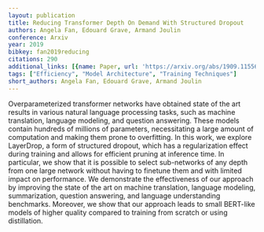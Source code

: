 ```yaml
---
layout: publication
title: Reducing Transformer Depth On Demand With Structured Dropout
authors: Angela Fan, Edouard Grave, Armand Joulin
conference: Arxiv
year: 2019
bibkey: fan2019reducing
citations: 290
additional_links: [{name: Paper, url: 'https://arxiv.org/abs/1909.11556'}]
tags: ["Efficiency", "Model Architecture", "Training Techniques"]
short_authors: Angela Fan, Edouard Grave, Armand Joulin
---
```

Overparameterized transformer networks have obtained state of the art results
in various natural language processing tasks, such as machine translation,
language modeling, and question answering. These models contain hundreds of
millions of parameters, necessitating a large amount of computation and making
them prone to overfitting. In this work, we explore LayerDrop, a form of
structured dropout, which has a regularization effect during training and
allows for efficient pruning at inference time. In particular, we show that it
is possible to select sub-networks of any depth from one large network without
having to finetune them and with limited impact on performance. We demonstrate
the effectiveness of our approach by improving the state of the art on machine
translation, language modeling, summarization, question answering, and language
understanding benchmarks. Moreover, we show that our approach leads to small
BERT-like models of higher quality compared to training from scratch or using
distillation.